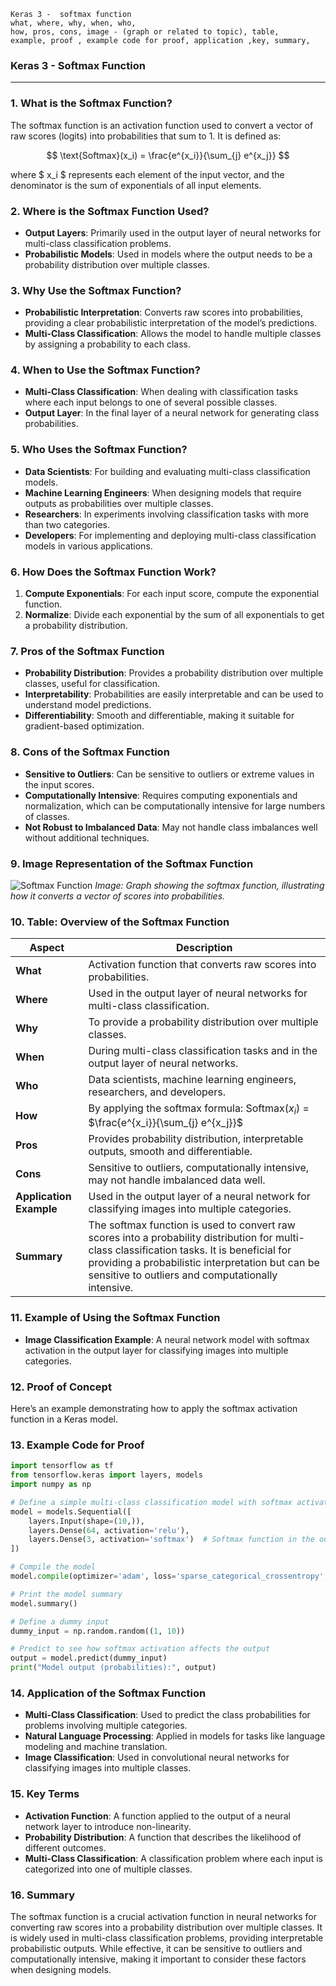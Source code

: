 ```code
Keras 3 -  softmax function
what, where, why, when, who, 
how, pros, cons, image - (graph or related to topic), table,
example, proof , example code for proof, application ,key, summary,
```

### **Keras 3 - Softmax Function**

---

### **1. What is the Softmax Function?**

The softmax function is an activation function used to convert a vector of raw scores (logits) into probabilities that sum to 1. It is defined as:

$$
\text{Softmax}(x_i) = \frac{e^{x_i}}{\sum_{j} e^{x_j}}
$$

where $ x_i $ represents each element of the input vector, and the denominator is the sum of exponentials of all input elements.

### **2. Where is the Softmax Function Used?**

- **Output Layers**: Primarily used in the output layer of neural networks for multi-class classification problems.
- **Probabilistic Models**: Used in models where the output needs to be a probability distribution over multiple classes.

### **3. Why Use the Softmax Function?**

- **Probabilistic Interpretation**: Converts raw scores into probabilities, providing a clear probabilistic interpretation of the model’s predictions.
- **Multi-Class Classification**: Allows the model to handle multiple classes by assigning a probability to each class.

### **4. When to Use the Softmax Function?**

- **Multi-Class Classification**: When dealing with classification tasks where each input belongs to one of several possible classes.
- **Output Layer**: In the final layer of a neural network for generating class probabilities.

### **5. Who Uses the Softmax Function?**

- **Data Scientists**: For building and evaluating multi-class classification models.
- **Machine Learning Engineers**: When designing models that require outputs as probabilities over multiple classes.
- **Researchers**: In experiments involving classification tasks with more than two categories.
- **Developers**: For implementing and deploying multi-class classification models in various applications.

### **6. How Does the Softmax Function Work?**

1. **Compute Exponentials**: For each input score, compute the exponential function.
2. **Normalize**: Divide each exponential by the sum of all exponentials to get a probability distribution.

### **7. Pros of the Softmax Function**

- **Probability Distribution**: Provides a probability distribution over multiple classes, useful for classification.
- **Interpretability**: Probabilities are easily interpretable and can be used to understand model predictions.
- **Differentiability**: Smooth and differentiable, making it suitable for gradient-based optimization.

### **8. Cons of the Softmax Function**

- **Sensitive to Outliers**: Can be sensitive to outliers or extreme values in the input scores.
- **Computationally Intensive**: Requires computing exponentials and normalization, which can be computationally intensive for large numbers of classes.
- **Not Robust to Imbalanced Data**: May not handle class imbalances well without additional techniques.

### **9. Image Representation of the Softmax Function**

![Softmax Function](https://i.imgur.com/09W9EBP.png)
*Image: Graph showing the softmax function, illustrating how it converts a vector of scores into probabilities.*

### **10. Table: Overview of the Softmax Function**

| **Aspect**              | **Description**                                                                                                                                                                                                                                  |
| ----------------------------- | ------------------------------------------------------------------------------------------------------------------------------------------------------------------------------------------------------------------------------------------------------ |
| **What**                | Activation function that converts raw scores into probabilities.                                                                                                                                                                                       |
| **Where**               | Used in the output layer of neural networks for multi-class classification.                                                                                                                                                                            |
| **Why**                 | To provide a probability distribution over multiple classes.                                                                                                                                                                                           |
| **When**                | During multi-class classification tasks and in the output layer of neural networks.                                                                                                                                                                    |
| **Who**                 | Data scientists, machine learning engineers, researchers, and developers.                                                                                                                                                                              |
| **How**                 | By applying the softmax formula:  Softmax($x_i$) = $\frac{e^{x_i}}{\sum_{j} e^{x_j}}$                                                                                                                                                                  |
| **Pros**                | Provides probability distribution, interpretable outputs, smooth and differentiable.                                                                                                                                                                   |
| **Cons**                | Sensitive to outliers, computationally intensive, may not handle imbalanced data well.                                                                                                                                                                 |
| **Application Example** | Used in the output layer of a neural network for classifying images into multiple categories.                                                                                                                                                          |
| **Summary**             | The softmax function is used to convert raw scores into a probability distribution for multi-class classification tasks. It is beneficial for providing a probabilistic interpretation but can be sensitive to outliers and computationally intensive. |

### **11. Example of Using the Softmax Function**

- **Image Classification Example**: A neural network model with softmax activation in the output layer for classifying images into multiple categories.

### **12. Proof of Concept**

Here’s an example demonstrating how to apply the softmax activation function in a Keras model.

### **13. Example Code for Proof**

```python
import tensorflow as tf
from tensorflow.keras import layers, models
import numpy as np

# Define a simple multi-class classification model with softmax activation
model = models.Sequential([
    layers.Input(shape=(10,)),
    layers.Dense(64, activation='relu'),
    layers.Dense(3, activation='softmax')  # Softmax function in the output layer
])

# Compile the model
model.compile(optimizer='adam', loss='sparse_categorical_crossentropy', metrics=['accuracy'])

# Print the model summary
model.summary()

# Define a dummy input
dummy_input = np.random.random((1, 10))

# Predict to see how softmax activation affects the output
output = model.predict(dummy_input)
print("Model output (probabilities):", output)
```

### **14. Application of the Softmax Function**

- **Multi-Class Classification**: Used to predict the class probabilities for problems involving multiple categories.
- **Natural Language Processing**: Applied in models for tasks like language modeling and machine translation.
- **Image Classification**: Used in convolutional neural networks for classifying images into multiple classes.

### **15. Key Terms**

- **Activation Function**: A function applied to the output of a neural network layer to introduce non-linearity.
- **Probability Distribution**: A function that describes the likelihood of different outcomes.
- **Multi-Class Classification**: A classification problem where each input is categorized into one of multiple classes.

### **16. Summary**

The softmax function is a crucial activation function in neural networks for converting raw scores into a probability distribution over multiple classes. It is widely used in multi-class classification problems, providing interpretable probabilistic outputs. While effective, it can be sensitive to outliers and computationally intensive, making it important to consider these factors when designing models.
